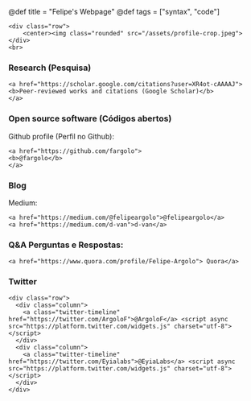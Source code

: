 @def title = "Felipe's Webpage"
@def tags = ["syntax", "code"]



~~~
<div class="row">
    <center><img class="rounded" src="/assets/profile-crop.jpeg">
</div>
<br>
~~~

### Research (Pesquisa)  

~~~  
<a href="https://scholar.google.com/citations?user=XR4ot-cAAAAJ">
<b>Peer-reviewed works and citations (Google Scholar)</b>
</a>
~~~  

### Open source software (Códigos abertos)

Github profile (Perfil no Github):  
~~~
<a href="https://github.com/fargolo">
<b>@fargolo</b>
</a>
~~~ 


### Blog 
Medium:    
~~~
<a href="https://medium.com/@felipeargolo">@felipeargolo</a>
<a href="https://medium.com/d-van">d-van</a>
~~~

### Q&A Perguntas e Respostas:  
~~~
<a href="https://www.quora.com/profile/Felipe-Argolo"> Quora</a>
~~~

### Twitter  
~~~  
<div class="row">
  <div class="column">
	<a class="twitter-timeline" href="https://twitter.com/ArgoloF">@ArgoloF</a> <script async src="https://platform.twitter.com/widgets.js" charset="utf-8"></script>
  </div>
  <div class="column">
	<a class="twitter-timeline" href="https://twitter.com/Eyialabs">@EyiaLabs</a> <script async src="https://platform.twitter.com/widgets.js" charset="utf-8"></script>   
  </div>
</div> 

~~~  

